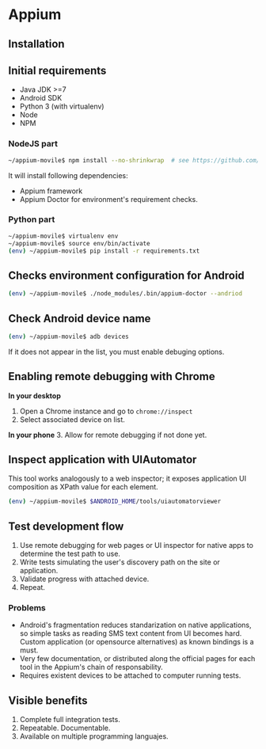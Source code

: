 # Appium

## Installation

## Initial requirements

* Java JDK >=7
* Android SDK
* Python 3 (with virtualenv)
* Node
* NPM

### NodeJS part

```bash
~/appium-movile$ npm install --no-shrinkwrap  # see https://github.com/appium/appium/issues/6978
```

It will install following dependencies:

* Appium framework
* Appium Doctor for environment's requirement checks.

### Python part

```bash
~/appium-movile$ virtualenv env
~/appium-movile$ source env/bin/activate
(env) ~/appium-movile$ pip install -r requirements.txt
```

## Checks environment configuration for Android

```bash
(env) ~/appium-movile$ ./node_modules/.bin/appium-doctor --andriod
```

## Check Android device name

```bash
(env) ~/appium-movile$ adb devices
```

If it does not appear in the list, you must enable debuging options.

## Enabling remote debugging with Chrome

**In your desktop**
  1. Open a Chrome instance and go to `chrome://inspect`
  2. Select associated device on list.

**In your phone**
  3. Allow for remote debugging if not done yet.

## Inspect application with UIAutomator

This tool works analogously to a web inspector; it exposes application UI
composition as XPath value for each element.

```bash
(env) ~/appium-movile$ $ANDROID_HOME/tools/uiautomatorviewer
```

## Test development flow

1. Use remote debugging for web pages or UI inspector for native apps to
   determine the test path to use.
1. Write tests simulating the user's discovery path on the site or application.
1. Validate progress with attached device.
1. Repeat.

### Problems

* Android's fragmentation reduces standarization on native applications, so
  simple tasks as reading SMS text content from UI becomes hard. Custom
  application (or opensource alternatives) as known bindings is a must.
* Very few documentation, or distributed along the official pages for each tool
  in the Appium's chain of responsability.
* Requires existent devices to be attached to computer running tests.

## Visible benefits

1. Complete full integration tests.
1. Repeatable. Documentable.
1. Available on multiple programming languajes.
